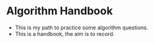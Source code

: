 # Algorithm Handbook
+ This is my path to practice some algorithm questions.
+ This is a handbook, the aim is to record.

